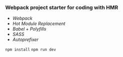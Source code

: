 ### Webpack project starter for coding with HMR

- *Webpack*
- *Hot Module Replacement*
- *Babel + Polyfills*
- *SASS*
- *Autoprefixer*

`npm install`
`npm run dev`
